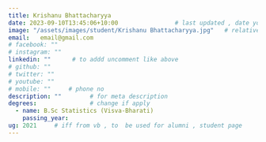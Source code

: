 ```yaml
---
title: Krishanu Bhattacharyya               
date: 2023-09-10T13:45:06+10:00                # last updated , date you change
image: "/assets/images/student/Krishanu Bhattacharyya.jpg"   # relative path 
email:   email@gmail.com
# facebook: ""        
# instagram: ""
linkedin: ""      # to addd uncomment like above
# github: ""              
# twitter: ""
# youtube: ""
# mobile: ""     # phone no
description: ""        # for meta description
degrees:               # change if apply
  - name: B.Sc Statistics (Visva-Bharati)            
    passing_year:  
ug: 2021     # iff from vb , to  be used for alumni , student page
---
```

 

